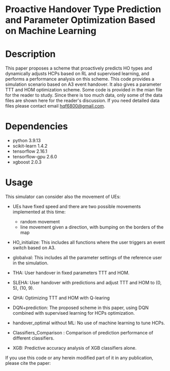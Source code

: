 # Proactive Handover Type Prediction and Parameter Optimization Based on Machine Learning
# Description
This paper proposes a scheme that proactively predicts HO types and dynamically adjusts HCPs based on RL and supervised learning, and performs a performance analysis on this scheme.
This code provides a simulation scenario based on A3 event handover. It also gives a parameter TTT and HOM optimization scheme. Some code is provided in the mian file for the reader to study. Since there is too much data, only some of the data files are shown here for the reader's discussion. If you need detailed data files please contact email hqf6800@gmail.com.

# Dependencies
- python 3.9.13
- scikit-learn 1.4.2
- tensorflow 2.16.1
- tensorflow-gpu 2.6.0
- xgboost 2.0.3
# Usage
This simulator can consider also the movement of UEs:
-   UEs have fixed speed and there are two possible movements implemented at this time: 
    -   random movement
    -   line movement given a direction, with bumping on the borders of the map
- HO_initialize: This includes all functions where the user triggers an event switch based on A3.

- globalval: This includes all the parameter settings of the reference user in the simulation.

- THA: User handover in fixed  parameters TTT and HOM.

- SLEHA: User handover with predictions and adjust TTT and HOM to (0, 5), (10, 9).
 
- QHA: Optimizing TTT and HOM with Q-learing

- DQN+prediction: The proposed scheme in this paper, using DQN combined with supervised learning for HCPs optimization.

- handover_optimal without ML: No use of machine learning to tune HCPs.

- Classifiers_Comparison : Comparison of prediction performance of different classifiers.

- XGB: Predictive accuracy analysis of XGB classifiers alone.

If you use this code or any herein modified part of it in any publication, please cite the paper:



